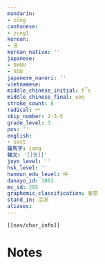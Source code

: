 ```yaml
---
mandarin:
- zōng
cantonese:
- zung1
korean:
- 종
korean_native: ''
japanese:
- SHUU
- SOU
japanese_nanori: ''
vietnamese:
middle_chinese_initial: t͡s
middle_chinese_final: uoŋ
stroke_count: 8
radical: 宀
skip_number: 2-3-5
grade_level: 3
pos: ''
english:
- sect
羅馬字: jong
韓文: '[[종]]'
joyo_level: ''
hsk_level: ''
hanmun_edu_level: 中
danayo_id: 3083
mc_id: 285
graphemic_classification: 會意
stand_in: 宗派
aliases:
---
```

```meta-bind-embed
[[nav/char_info]]
```

# Notes
